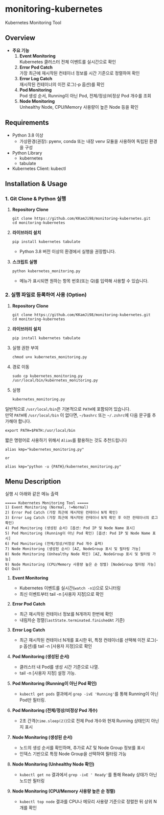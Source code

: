 # monitoring-kubernetes

Kubernetes Monitoring Tool

## Overview

- **주요 기능**  
  1. **Event Monitoring**  
     Kubernetes 클러스터 전체 이벤트를 실시간으로 확인  
  2. **Error Pod Catch**  
     가장 최근에 재시작된 컨테이너 정보를 시간 기준으로 정렬하여 확인  
  3. **Error Log Catch**  
     재시작된 컨테이너의 이전 로그(-p 옵션)를 확인  
  4. **Pod Monitoring**  
     Pod 생성 순서, Running이 아닌 Pod, 전체/정상/비정상 Pod 개수를 조회  
  5. **Node Monitoring**  
     Unhealthy Node, CPU/Memory 사용량이 높은 Node 등을 확인

## Requirements

- Python 3.8 이상
  - 가상환경(권장): pyenv, conda 또는 내장 venv 모듈을 사용하여 독립된 환경을 구성
- Python Library  
  - kubernetes  
  - tabulate  
- Kubernetes Client: kubectl

## Installation & Usage

### 1. Git Clone & Python 실행

1. **Repository Clone**
  
   ```shell
   git clone https://github.com/KKamJi98/monitoring-kubernetes.git
   cd monitoring-kubernetes
   ```

2. **라이브러리 설치**  

   ```shell
   pip install kubernetes tabulate
   ```
  
   - Python 3.8 버전 이상의 환경에서 실행을 권장합니다.

3. **스크립트 실행**  

   ```shell
   python kubernetes_monitoring.py
   ```
  
   - 메뉴가 표시되면 원하는 항목 번호(또는 Q)를 입력해 사용할 수 있습니다.

### 2. 실행 파일로 등록하여 사용 (Option)

1. **Repository Clone**
  
   ```shell
   git clone https://github.com/KKamJi98/monitoring-kubernetes.git
   cd monitoring-kubernetes
   ```

2. **라이브러리 설치**  

   ```shell
   pip install kubernetes tabulate
   ```

3. 실행 권한 부여

   ```shell
   chmod u+x kubernetes_monitoring.py
   ```

4. 경로 이동

   ```shell
   sudo cp kubernetes_monitoring.py /usr/local/bin/kubernetes_monitoring.py
   ```

5. 실행

   ```shell
   kubernetes_monitoring.py
   ```

일반적으로 `/usr/local/bin`은 기본적으로 `PATH`에 포함되어 있습니다.  
만약 `PATH`에 `/usr/local/bin` 이 없다면, `~/bashrc` 또는 `~/.zshrc`에 다음 문구를 추가해야 합니다.  

```shell
export PATH=$PATH:/usr/local/bin
```

짧은 명령어로 사용하기 위해서 `Alias`를 활용하는 것도 추천드립니다

```shell
alias kmp="kubernetes_monitoring.py"

or

alias kmp="python -u {PATH}/kubernetes_monitoring.py"
```

## Menu Description

실행 시 아래와 같은 메뉴 출력

```shell
===== Kubernetes Monitoring Tool =====
1) Event Monitoring (Normal, !=Normal)
2) Error Pod Catch (가장 최근에 재시작된 컨테이너 N개 확인)
3) Error Log Catch (가장 최근에 재시작된 컨테이너 N개 확인 후 이전 컨테이너의 로그 확인)
4) Pod Monitoring (생성된 순서) [옵션: Pod IP 및 Node Name 표시]
5) Pod Monitoring (Running이 아닌 Pod 확인) [옵션: Pod IP 및 Node Name 표시]
6) Pod Monitoring (전체/정상/비정상 Pod 개수 출력)
7) Node Monitoring (생성된 순서) [AZ, NodeGroup 표시 및 필터링 가능]
8) Node Monitoring (Unhealthy Node 확인) [AZ, NodeGroup 표시 및 필터링 가능]
9) Node Monitoring (CPU/Memory 사용량 높은 순 정렬) [NodeGroup 필터링 가능]
Q) Quit
```

1. **Event Monitoring**  
   - Kubernetes 이벤트를 실시간(`watch -n1`)으로 모니터링  
   - 최신 이벤트부터 tail -n [사용자 지정]으로 확인  

2. **Error Pod Catch**  
   - 최근 재시작된 컨테이너 정보를 N개까지 한번에 확인  
   - 내림차순 정렬(`lastState.terminated.finishedAt` 기준)

3. **Error Log Catch**  
   - 최근 재시작된 컨테이너 N개를 표시한 뒤, 특정 컨테이너를 선택해 이전 로그(-p 옵션)를 tail -n [사용자 지정]으로 확인  

4. **Pod Monitoring (생성된 순서)**  
   - 클러스터 내 Pod를 생성 시간 기준으로 나열.  
   - tail -n [사용자 지정] 설정 가능.

5. **Pod Monitoring (Running이 아닌 Pod 확인)**  
   - `kubectl get pods` 결과에서 `grep -ivE 'Running'`를 통해 Running이 아닌 Pod만 필터링.

6. **Pod Monitoring (전체/정상/비정상 Pod 개수)**  
   - 2초 간격(`time.sleep(2)`)으로 전체 Pod 개수와 현재 Running 상태인지 아닌지 표시

7. **Node Monitoring (생성된 순서)**

   - 노드의 생성 순서를 확인하며, 추가로 AZ 및 Node Group 정보를 표시
   - 인덱스 기반으로 특정 Node Group을 선택하여 필터링 가능

8. **Node Monitoring (Unhealthy Node 확인)**  
   - `kubectl get no` 결과에서 `grep -ivE ' Ready'`를 통해 Ready 상태가 아닌 노드만 필터링

9. **Node Monitoring (CPU/Memory 사용량 높은 순 정렬)**  
   - `kubectl top node` 결과를 CPU나 메모리 사용량 기준으로 정렬한 뒤 상위 N개를 확인
